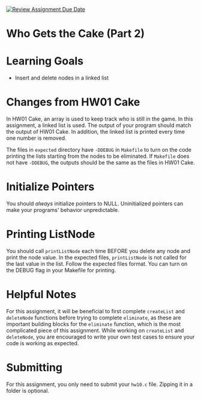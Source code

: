 [![Review Assignment Due Date](https://classroom.github.com/assets/deadline-readme-button-22041afd0340ce965d47ae6ef1cefeee28c7c493a6346c4f15d667ab976d596c.svg)](https://classroom.github.com/a/Am2hlQFs)
# Who Gets the Cake (Part 2)

Learning Goals 
==============

* Insert and delete nodes in a linked list 

Changes from HW01 Cake
=====================

In HW01 Cake, an array is used to keep track who is still in the
game. In this assignment, a linked list is used.  The output of your
program should match the output of HW01 Cake. In addition, the linked
list is printed every time one number is removed.

The files in `expected` directory have `-DDEBUG` in `Makefile` to turn
on the code printing the lists starting from the nodes to be
eliminated.  If `Makefile` does not have `-DDEBUG`, the outputs should
be the same as the files in HW01 Cake.

Initialize Pointers
===================

You should *always* initialize pointers to NULL.  Uninitialized
pointers can make your programs' behavior unpredictable. 

Printing ListNode
===================

You should call `printListNode` each time BEFORE you delete any node 
and print the node value. In the expected files, `printListNode` is not
called for the last value in the list. Follow the 
expected files format. You can turn on the DEBUG flag in your Makefile
for printing.

Helpful Notes
==========================
For this assignment, it will be beneficial to first complete `createList` 
and `deleteNode` functions before trying to complete `eliminate`, as 
these are important building blocks for the `eliminate` function, 
which is the most complicated piece of this assignment. While working on `createList` 
and `deleteNode`, you are encouraged to write your own test cases to ensure your code is working as expected.

Submitting
==========================
For this assignment, you only need to submit your `hw10.c` file. Zipping it in a folder is optional.
